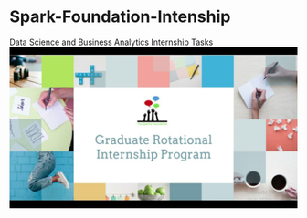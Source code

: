 # Spark-Foundation-Intenship
Data Science and Business Analytics Internship Tasks
<img src = 'sparks.jpg'>
